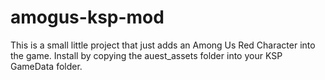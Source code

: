 # amogus-ksp-mod
This is a small little project that just adds an Among Us Red Character into the game. Install by copying the auest_assets folder into your KSP GameData folder. 
